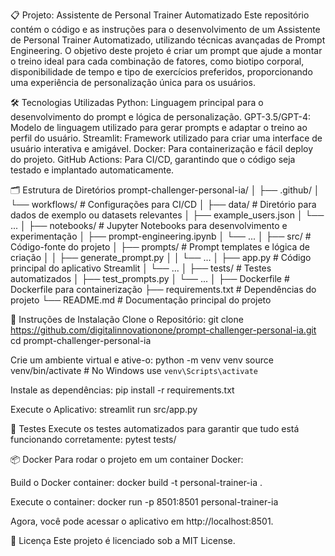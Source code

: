 📋 Projeto: Assistente de Personal Trainer Automatizado
Este repositório contém o código e as instruções para o desenvolvimento de um Assistente de Personal Trainer Automatizado, utilizando técnicas avançadas de Prompt Engineering. O objetivo deste projeto é criar um prompt que ajude a montar o treino ideal para cada combinação de fatores, como biotipo corporal, disponibilidade de tempo e tipo de exercícios preferidos, proporcionando uma experiência de personalização única para os usuários.

🛠️ Tecnologias Utilizadas
Python: Linguagem principal para o desenvolvimento do prompt e lógica de personalização.
GPT-3.5/GPT-4: Modelo de linguagem utilizado para gerar prompts e adaptar o treino ao perfil do usuário.
Streamlit: Framework utilizado para criar uma interface de usuário interativa e amigável.
Docker: Para containerização e fácil deploy do projeto.
GitHub Actions: Para CI/CD, garantindo que o código seja testado e implantado automaticamente.

🗂️ Estrutura de Diretórios
prompt-challenger-personal-ia/
│
├── .github/
│   └── workflows/   # Configurações para CI/CD
│
├── data/            # Diretório para dados de exemplo ou datasets relevantes
│   ├── example_users.json
│   └── ...
│
├── notebooks/       # Jupyter Notebooks para desenvolvimento e experimentação
│   ├── prompt-engineering.ipynb
│   └── ...
│
├── src/             # Código-fonte do projeto
│   ├── prompts/     # Prompt templates e lógica de criação
│   │   ├── generate_prompt.py
│   │   └── ...
│   ├── app.py       # Código principal do aplicativo Streamlit
│   └── ...
│
├── tests/           # Testes automatizados
│   ├── test_prompts.py
│   └── ...
│
├── Dockerfile       # Dockerfile para containerização
├── requirements.txt # Dependências do projeto
└── README.md        # Documentação principal do projeto

🚀 Instruções de Instalação
Clone o Repositório:
git clone https://github.com/digitalinnovationone/prompt-challenger-personal-ia.git
cd prompt-challenger-personal-ia

Crie um ambiente virtual e ative-o:
python -m venv venv
source venv/bin/activate  # No Windows use `venv\Scripts\activate`

Instale as dependências:
pip install -r requirements.txt

Execute o Aplicativo:
streamlit run src/app.py

🧪 Testes
Execute os testes automatizados para garantir que tudo está funcionando corretamente:
pytest tests/

📦 Docker
Para rodar o projeto em um container Docker:

Build o Docker container:
docker build -t personal-trainer-ia .

Execute o container:
docker run -p 8501:8501 personal-trainer-ia

Agora, você pode acessar o aplicativo em http://localhost:8501.

📄 Licença
Este projeto é licenciado sob a MIT License.
